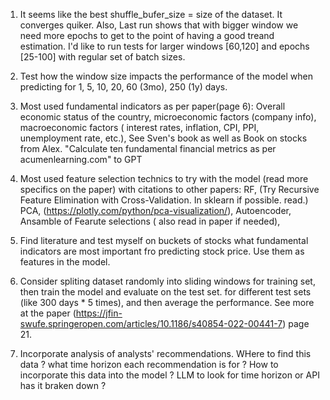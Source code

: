 1. It seems like the best shuffle_bufer_size = size of the dataset. It converges quiker. Also, Last run shows that with bigger window we need more epochs to get to the point of having a good treand estimation.  I'd like to run tests for larger windows [60,120] and epochs [25-100] with regular set of batch sizes. 

2. Test how the window size impacts the performance of the model when predicting for 1, 5, 10, 20, 60 (3mo), 250 (1y) days.

4. Most used fundamental indicators as per paper(page 6):
    Overall economic status of the country,
    microeconomic factors (company info),
    macroeconomic factors ( interest rates, inflation, CPI, PPI, unemployment rate, etc.),
    See Sven's book as well as Book on stocks from Alex.
    "Calculate ten fundamental financial metrics as per acumenlearning.com" to GPT
    
5. Most used feature selection technics to try with the model (read more specifics on the paper) with citations to other papers: 
    RF, (Try Recursive Feature Elimination with Cross-Validation. In sklearn if possible. read.)
    PCA, (https://plotly.com/python/pca-visualization/),
    Autoencoder,
    Ansamble of Fearute selections ( also read in paper if needed),

6. Find literature and test myself on buckets of stocks what fundamental indicators are most important fro predicting stock price. Use them as features in the model.

6. Consider spliting dataset randomly into sliding windows for training set, then train the model and evaluate on the test set. for different test sets (like 300 days * 5 times), and then average the performance. See more at the paper (https://jfin-swufe.springeropen.com/articles/10.1186/s40854-022-00441-7) page 21.

7. Incorporate analysis of analysts' recommendations. WHere to find this data ? what time horizon each recommendation is for ? How to incorporate this data into the model ? LLM to look for time horizon or API has it braken down ? 

